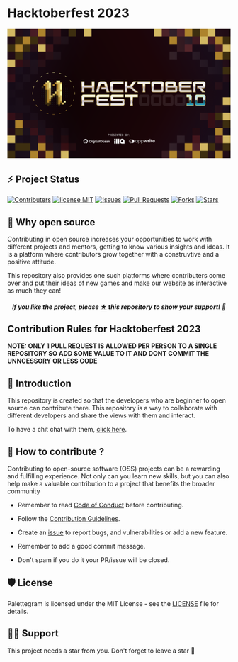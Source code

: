 # Hacktoberfest 2023


![Hacktoberfest](.github/assets/hacktoberfest-banner.png)

## ⚡ Project Status

[![Contributers](https://img.shields.io/github/contributors/harshmittal1750/hacktoberfest-2023?color=blueviolet)](https://github.com/harshmittal1750/hacktoberfest-2023/graphs/contributors)
[![license MIT](https://img.shields.io/github/license/harshmittal1750/hacktoberfest-2023?color=blueviolet)](https://github.com/harshmittal1750/hacktoberfest-2023/blob/master/LICENSE)
[![Issues](https://img.shields.io/github/issues/harshmittal1750/hacktoberfest-2023?color=blueviolet)](https://github.com/harshmittal1750/hacktoberfest-2023/issues)
[![Pull Requests](https://img.shields.io/github/issues-pr/harshmittal1750/hacktoberfest-2023?color=blueviolet)](https://github.com/harshmittal1750/hacktoberfest-2023/issues)
[![Forks](https://img.shields.io/github/forks/harshmittal1750/hacktoberfest-2023?color=blueviolet)](https://github.com/harshmittal1750/hacktoberfest-2023/network/members)
[![Stars](https://img.shields.io/github/stars/harshmittal1750/hacktoberfest-2023?color=blueviolet)](https://github.com/harshmittal1750/hacktoberfest-2023/stargazers)

## 🤔 Why open source

Contributing in open source increases your opportunities to work with different projects and mentors, getting to know various insights and ideas. It is a platform where contributors grow together with a construvtive and a positive attitude.

This repository also provides one such platforms where contributers come over and put their ideas of new games and make our website as interactive as much they can!

<h5 align="center"><i>If you like the project, please <a href="https://github.com/harshmittal1750/hacktoberfest-2023/stargazers">★</a> this repository to show your support! 🤩</i></h5>

## Contribution Rules for Hacktoberfest 2023

**NOTE: ONLY 1 PULL REQUEST IS ALLOWED PER PERSON TO A SINGLE REPOSITORY SO ADD SOME VALUE TO IT AND DONT COMMIT THE UNNCESSORY OR LESS CODE**

## 👋 Introduction

This repository is created so that the developers who are beginner to open source can contribute there. This repository is a way to collaborate with different developers and share the views with them and interact. 

To have a chit chat with them, <a href="https://github.com/harshmittal1750/hacktoberfest-2023/discussions">click here</a>.

## 🤔 How to contribute ?

Contributing to open-source software (OSS) projects can be a rewarding and fulfilling experience. Not only can you learn new skills, but you can also help make a valuable contribution to a project that benefits the broader community

- Remember to read [Code of Conduct](CODE_OF_CONDUCT.md) before contributing.

- Follow the [Contribution Guidelines](CONTRIBUTING.md).

- Create an [issue](https://github.com/harshmittal1750/hacktoberfest-2023/issues) to report bugs, and vulnerabilities or add a new feature.

- Remember to add a good commit message.

- Don't spam if you do it your PR/issue will be closed.

## 🛡️ License

Palettegram is licensed under the MIT License - see the [LICENSE](Licence) file for details.

## 🙏🏽 Support

This project needs a star️ from you. Don't forget to leave a star 🌟

